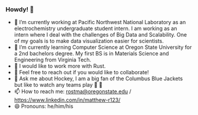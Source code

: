 ### Howdy! 🤠
- 🔭 I’m currently working at Pacific Northwest National Laboratory as an electrochemistry undergraduate student intern. I am working as an intern where I deal with the challenges of Big Data and Scalability. One of my goals is to make data visualization easier for scientists.
- 🌱 I’m currently learning Computer Science at Oregon State University for a 2nd bachelors degree. My first BS is in Materials Science and Engineering from Virginia Tech.
- 🦀 I would like to work more with Rust.
- 👯 Feel free to reach out if you would like to collaborate!
- 💬 Ask me about Hockey, I am a big fan of the Columbus Blue Jackets but like to watch any teams play 🏒 🥅
- 📫 How to reach me: rostma@oregonstate.edu / https://www.linkedin.com/in/matthew-r123/
- 😄 Pronouns: he/him/his
